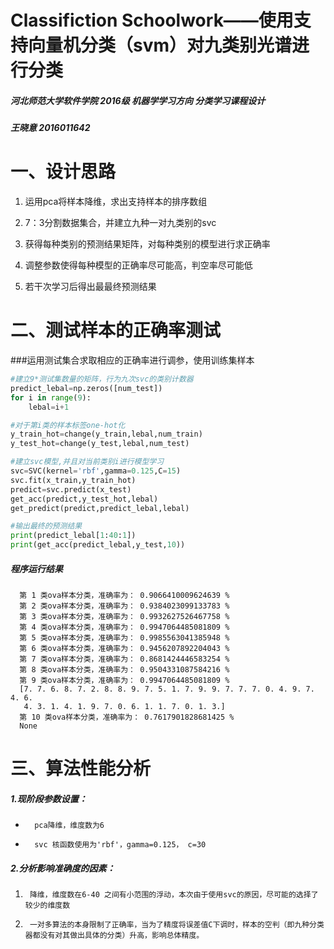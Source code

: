 # Classifiction Schoolwork——使用支持向量机分类（svm）对九类别光谱进行分类
##### 河北师范大学软件学院  2016级 机器学学习方向  分类学习课程设计
#####              王晓意  2016011642
 
 #  一、设计思路


 1. 运用pca将样本降维，求出支持样本的排序数组

 2. 7：3分割数据集合，并建立九种一对九类别的svc

 3. 获得每种类别的预测结果矩阵，对每种类别的模型进行求正确率

 4. 调整参数使得每种模型的正确率尽可能高，判空率尽可能低

 5. 若干次学习后得出最最终预测结果


# 二、测试样本的正确率测试
###运用测试集合求取相应的正确率进行调参，使用训练集样本

```python
#建立9*测试集数量的矩阵，行为九次svc的类别计数器
predict_lebal=np.zeros([num_test])
for i in range(9):
	lebal=i+1
```

```python
#对于第i类的样本标签one-hot化
y_train_hot=change(y_train,lebal,num_train)
y_test_hot=change(y_test,lebal,num_test)
```

```python
#建立svc模型,并且对当前类别i进行模型学习
svc=SVC(kernel='rbf',gamma=0.125,C=15)
svc.fit(x_train,y_train_hot)
predict=svc.predict(x_test)
get_acc(predict,y_test_hot,lebal)
get_predict(predict,predict_lebal,lebal)
```

```python
#输出最终的预测结果
print(predict_lebal[1:40:1])
print(get_acc(predict_lebal,y_test,10))
```

##### 程序运行结果
	  第 1 类ova样本分类，准确率为： 0.9066410009624639 %
      第 2 类ova样本分类，准确率为： 0.9384023099133783 %
      第 3 类ova样本分类，准确率为： 0.9932627526467758 %
      第 4 类ova样本分类，准确率为： 0.9947064485081809 %
      第 5 类ova样本分类，准确率为： 0.9985563041385948 %
      第 6 类ova样本分类，准确率为： 0.9456207892204043 %
      第 7 类ova样本分类，准确率为： 0.8681424446583254 %
      第 8 类ova样本分类，准确率为： 0.9504331087584216 %
      第 9 类ova样本分类，准确率为： 0.9947064485081809 %
      [7. 7. 6. 8. 7. 2. 8. 8. 9. 7. 5. 1. 7. 9. 9. 7. 7. 7. 0. 4. 9. 7. 4. 6.
       4. 3. 1. 4. 1. 9. 7. 0. 6. 1. 1. 7. 0. 1. 3.]
      第 10 类ova样本分类，准确率为： 0.7617901828681425 %
      None




# 三、算法性能分析

##### 1.现阶段参数设置：
*       pca降维，维度数为6
*       svc 核函数使用为'rbf'，gamma=0.125， c=30

##### 2.分析影响准确度的因素：
1.      降维，维度数在6-40 之间有小范围的浮动，本次由于使用svc的原因，尽可能的选择了较少的维度数
2.		一对多算法的本身限制了正确率，当为了精度将误差值C下调时，样本的空判（即九种分类器都没有对其做出具体的分类）升高，影响总体精度。
	
